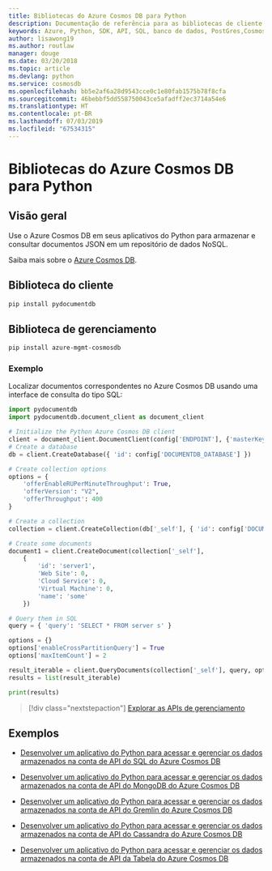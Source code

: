 ```yaml
---
title: Bibliotecas do Azure Cosmos DB para Python
description: Documentação de referência para as bibliotecas de cliente de Python para o Azure Cosmos DB
keywords: Azure, Python, SDK, API, SQL, banco de dados, PostGres,Cosmos DB, NoSQL
author: lisawong19
ms.author: routlaw
manager: douge
ms.date: 03/20/2018
ms.topic: article
ms.devlang: python
ms.service: cosmosdb
ms.openlocfilehash: bb5e2af6a28d9543cce0c1e80fab1575b78f8cfa
ms.sourcegitcommit: 46bebbf5dd558750043ce5afadff2ec3714a54e6
ms.translationtype: HT
ms.contentlocale: pt-BR
ms.lasthandoff: 07/03/2019
ms.locfileid: "67534315"
---
```

# <a name="azure-cosmos-db-libraries-for-python"></a>Bibliotecas do Azure Cosmos DB para Python

## <a name="overview"></a>Visão geral

Use o Azure Cosmos DB em seus aplicativos do Python para armazenar e consultar documentos JSON em um repositório de dados NoSQL.

Saiba mais sobre o [Azure Cosmos DB](https://docs.microsoft.com/azure/cosmos-db/introduction).

## <a name="client-library"></a>Biblioteca do cliente
 ```bash
pip install pydocumentdb
 ```

## <a name="management-library"></a>Biblioteca de gerenciamento
```bash
pip install azure-mgmt-cosmosdb
```

### <a name="example"></a>Exemplo

Localizar documentos correspondentes no Azure Cosmos DB usando uma interface de consulta do tipo SQL:

```python
import pydocumentdb
import pydocumentdb.document_client as document_client

# Initialize the Python Azure Cosmos DB client
client = document_client.DocumentClient(config['ENDPOINT'], {'masterKey': config['MASTERKEY']})
# Create a database
db = client.CreateDatabase({ 'id': config['DOCUMENTDB_DATABASE'] })

# Create collection options
options = {
    'offerEnableRUPerMinuteThroughput': True,
    'offerVersion': "V2",
    'offerThroughput': 400
}

# Create a collection
collection = client.CreateCollection(db['_self'], { 'id': config['DOCUMENTDB_COLLECTION'] }, options)

# Create some documents
document1 = client.CreateDocument(collection['_self'],
    { 
        'id': 'server1',
        'Web Site': 0,
        'Cloud Service': 0,
        'Virtual Machine': 0,
        'name': 'some' 
    })

# Query them in SQL
query = { 'query': 'SELECT * FROM server s' }    

options = {} 
options['enableCrossPartitionQuery'] = True
options['maxItemCount'] = 2

result_iterable = client.QueryDocuments(collection['_self'], query, options)
results = list(result_iterable)

print(results)
```
> [!div class="nextstepaction"]
> [Explorar as APIs de gerenciamento](/python/api/overview/azure/cosmosdb/management)

## <a name="samples"></a>Exemplos

* [Desenvolver um aplicativo do Python para acessar e gerenciar os dados armazenados na conta de API do SQL do Azure Cosmos DB](https://github.com/Azure-Samples/azure-cosmos-db-python-getting-started.git)

* [Desenvolver um aplicativo do Python para acessar e gerenciar os dados armazenados na conta de API do MongoDB do Azure Cosmos DB](https://github.com/Azure-Samples/CosmosDB-Flask-Mongo-Sample.git)

* [Desenvolver um aplicativo do Python para acessar e gerenciar os dados armazenados na conta de API do Gremlin do Azure Cosmos DB](https://github.com/Azure-Samples/azure-cosmos-db-graph-python-getting-started.git)

* [Desenvolver um aplicativo do Python para acessar e gerenciar os dados armazenados na conta de API do Cassandra do Azure Cosmos DB](https://github.com/Azure-Samples/azure-cosmos-db-cassandra-python-getting-started.git)

* [Desenvolver um aplicativo do Python para acessar e gerenciar os dados armazenados na conta de API da Tabela do Azure Cosmos DB](https://github.com/Azure-Samples/storage-python-getting-started.git)


